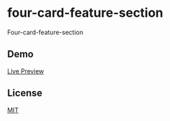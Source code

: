 # four-card-feature-section
Four-card-feature-section


## Demo

[Live Preview](https://four-card-feature-section-frontendmaster.netlify.app)

## License

[MIT](https://choosealicense.com/licenses/mit/)


